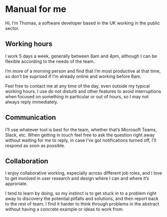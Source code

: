 # Manual for me

Hi, I’m Thomas, a software developer based in the UK working in the public sector.

## Working hours

I work 5 days a week, generally between 8am and 4pm, although I can be flexible according to the needs of the team.

I’m more of a morning person and find that I’m most productive at that time, so don’t be suprised if I’m already online and working before 8am.

Feel free to contact me at any time of the day, even outside my typical working hours. I use do not disturb and other features to avoid interruptions when focused on something in particular or out of hours, so I may not always reply immediately.

## Communication

I’ll use whatever tool is best for the team, whether that’s Microsoft Teams, Slack, etc. When getting in touch feel free to ask the question right away without waiting for me to reply, in case I’ve got notifications turned off, I’ll respond as soon as possible.

## Collaboration

I enjoy collaborative working, especially across different job roles, and I love to get involved in user research and design where I can and where it’s approriate.

I tend to learn by doing, so my instinct is to get stuck in to a problem right away to discovery the potential pitfalls and solutions, and then report back to the rest of team. I find it harder to think through problems in the abstract without having a concrete example or ideas to work from.
